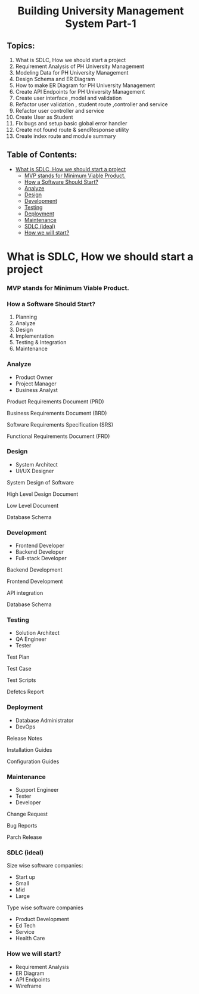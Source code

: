 <h1 align='center'>Building University Management System Part-1</h1>

## Topics:

1. What is SDLC, How we should start a project
2. Requirement Analysis of PH University Management
3. Modeling Data for PH University Management
4. Design Schema and ER Diagram
5. How to make ER Diagram for PH University Management
6. Create API Endpoints for PH University Management
7. Create user interface ,model and validation
8. Refactor user validation , student route ,controller and service
9. Refactor user controller and service
10. Create User as Student
11. Fix bugs and setup basic global error handler
12. Create not found route & sendResponse utility
13. Create index route and module summary

## Table of Contents:

- [What is SDLC, How we should start a project](#what-is-sdlc-how-we-should-start-a-project)
  - [MVP stands for Minimum Viable Product.](#mvp-stands-for-minimum-viable-product)
  - [How a Software Should Start?](#how-a-software-should-start)
  - [Analyze](#analyze)
  - [Design](#design)
  - [Development](#development)
  - [Testing](#testing)
  - [Deployment](#deployment)
  - [Maintenance](#maintenance)
  - [SDLC (ideal)](#sdlc-ideal)
  - [How we will start?](#how-we-will-start)

# What is SDLC, How we should start a project

### MVP stands for Minimum Viable Product.

### How a Software Should Start?

1. Planning
2. Analyze
3. Design
4. Implementation
5. Testing & Integration
6. Maintenance

### Analyze

- Product Owner
- Project Manager
- Business Analyst

Product Requirements Document (PRD)

Business Requirements Document (BRD)

Software Requirements Specification (SRS)

Functional Requirements Document (FRD)

### Design

- System Architect
- UI/UX Designer

System Design of Software

High Level Design Document

Low Level Document

Database Schema

### Development

- Frontend Developer
- Backend Developer
- Full-stack Developer

Backend Development

Frontend Development

API integration

Database Schema

### Testing

- Solution Architect
- QA Engineer
- Tester

Test Plan

Test Case

Test Scripts

Defetcs Report

### Deployment

- Database Administrator
- DevOps

Release Notes

Installation Guides

Configuration Guides

### Maintenance

- Support Engineer
- Tester
- Developer

Change Request

Bug Reports

Parch Release

### SDLC (ideal)

Size wise software companies:

- Start up
- Small
- Mid
- Large

Type wise software companies

- Product Development
- Ed Tech
- Service
- Health Care

### How we will start?

- Requirement Analysis
- ER Diagram
- API Endpoints
- Wireframe
